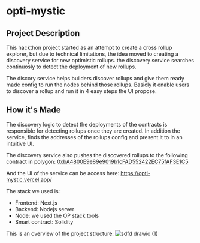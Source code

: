 # opti-mystic

## Project Description

This hackthon project started as an attempt to create a cross rollup explorer, but due to technical limitations, the idea moved 
to creating a discovery service for new optimistic rollups. the discovery service searches continuosly to detect the deployment of new rollups.

The discory service helps builders discover rollups and give them ready made config to run the nodes behind those rollups. 
Basicly it enable users to discover a rollup and run it in 4 easy steps the UI propose.

## How it's Made
The discovery logic to detect the deployments of the contracts is responsible for detecting rollups once they are created. 
In addition the service, finds the addresses of the rollups config and present it to in an intuitive UI.

The discovery service also pushes the discovered rollups to the following contract in polygon: [0xbA4800E9e89e9019b1cFAD552422EC75fAF3E1C5](https://mumbai.polygonscan.com/address/0xbA4800E9e89e9019b1cFAD552422EC75fAF3E1C5)

And the UI of the service can be access here: https://opti-mystic.vercel.app/

The stack we used is:
* Frontend: Next.js
* Backend: Nodejs server
* Node: we used the OP stack tools
* Smart contract: Solidity

This is an overview of the project structure:
![sdfd drawio (1)](https://github.com/iuwqyir/opti-mystic/assets/9674012/224ff585-6b16-45fe-9b37-64e8390a7a88)


